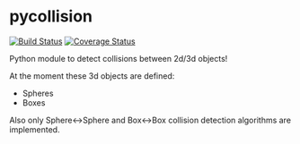 # pycollision

[![Build Status](https://travis-ci.com/ocordes/pycollision.svg?branch=master)](https://travis-ci.com/ocordes/pycollision)
[![Coverage Status](https://coveralls.io/repos/github/ocordes/pycollision/badge.svg?branch=master)](https://coveralls.io/github/ocordes/pycollision?branch=master)


Python module to detect collisions between 2d/3d objects!

At the moment these 3d objects are defined:
* Spheres
* Boxes

Also only Sphere<->Sphere and Box<->Box collision detection algorithms are implemented.
